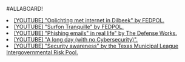 

#ALLABOARD!

<li><a href="https://www.youtube.com/watch?v=PAKsLLd-N-U">[YOUTUBE] "Oplichting met internet in Dilbeek" by FEDPOL.</a></li>
<li><a href="https://www.youtube.com/playlist?list=PL9PV2B4b5wOdJ0GORqD4BJMz3JQhhzgRq">[YOUTUBE] "Surfon Tranquille" by FEDPOL.</a></li>
<li><a href="https://www.youtube.com/watch?v=wcXw3q91L7M">[YOUTUBE] "Phishing emails" in real life" by The Defense Works.</a></li>
<li><a href="https://www.youtube.com/watch?v=PYXdTIwdkj0">[YOUTUBE] "A long day (with no Cybersecurity)".</a></li>
<li><a href="https://www.youtube.com/watch?v=ZmZ9fxxyCok">[YOUTUBE] "Security awareness" by the Texas Municipal League Intergovernmental Risk Pool.</a></li>
<br>
